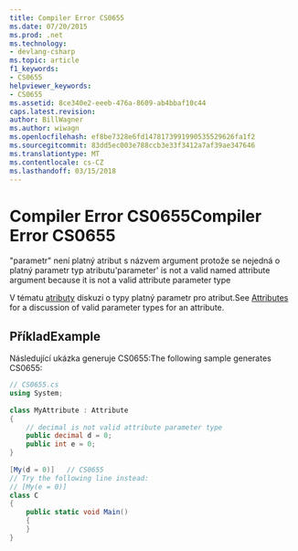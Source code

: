 ```yaml
---
title: Compiler Error CS0655
ms.date: 07/20/2015
ms.prod: .net
ms.technology:
- devlang-csharp
ms.topic: article
f1_keywords:
- CS0655
helpviewer_keywords:
- CS0655
ms.assetid: 8ce340e2-eeeb-476a-8609-ab4bbaf10c44
caps.latest.revision: 
author: BillWagner
ms.author: wiwagn
ms.openlocfilehash: ef8be7328e6fd1478173991990535529626fa1f2
ms.sourcegitcommit: 83dd5ec003e788ccb3e33f3412a7af39ae347646
ms.translationtype: MT
ms.contentlocale: cs-CZ
ms.lasthandoff: 03/15/2018
---
```

# <a name="compiler-error-cs0655"></a><span data-ttu-id="72d23-102">Compiler Error CS0655</span><span class="sxs-lookup"><span data-stu-id="72d23-102">Compiler Error CS0655</span></span>
<span data-ttu-id="72d23-103">"parametr" není platný atribut s názvem argument protože se nejedná o platný parametr typ atributu</span><span class="sxs-lookup"><span data-stu-id="72d23-103">'parameter' is not a valid named attribute argument because it is not a valid attribute parameter type</span></span>  
  
 <span data-ttu-id="72d23-104">V tématu [atributy](../../csharp/programming-guide/concepts/attributes/index.md) diskuzi o typy platný parametr pro atribut.</span><span class="sxs-lookup"><span data-stu-id="72d23-104">See [Attributes](../../csharp/programming-guide/concepts/attributes/index.md) for a discussion of valid parameter types for an attribute.</span></span>  
  
## <a name="example"></a><span data-ttu-id="72d23-105">Příklad</span><span class="sxs-lookup"><span data-stu-id="72d23-105">Example</span></span>  
 <span data-ttu-id="72d23-106">Následující ukázka generuje CS0655:</span><span class="sxs-lookup"><span data-stu-id="72d23-106">The following sample generates CS0655:</span></span>  
  
```csharp  
// CS0655.cs  
using System;  
  
class MyAttribute : Attribute  
{  
    // decimal is not valid attribute parameter type  
    public decimal d = 0;  
    public int e = 0;  
}  
  
[My(d = 0)]   // CS0655  
// Try the following line instead:  
// [My(e = 0)]  
class C  
{  
    public static void Main()  
    {  
    }  
}  
```
